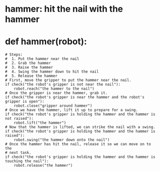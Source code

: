 # hammer: hit the nail with the hammer
# def hammer(robot):
    # Steps:
    #  1. Put the hammer near the nail
    #  2. Grab the hammer
    #  3. Raise the hammer
    #  4. Swing the hammer down to hit the nail
    #  5. Release the hammer
    # First, move the gripper to put the hammer near the nail.
    if check("the robot's gripper is not near the nail"):
        robot.reach("the hammer to the nail")
    # Once the gripper is near the hammer, grab it.
    if check("the robot's gripper is near the hammer and the robot's gripper is open"):
        robot.close("gripper around hammer")
    # Once we have the hammer, lift it up to prepare for a swing.
    if check("the robot's gripper is holding the hammer and the hammer is not raised"):
        robot.lift("the hammer")
    # Now that the hammer is lifted, we can strike the nail with a swing.
    if check("the robot's gripper is holding the hammer and the hammer is raised"):
        robot.swing("the hammer down onto the nail")
    # Once the hammer has hit the nail, release it so we can move on to the
    # next task.
    if check("the robot's gripper is holding the hammer and the hammer is touching the nail"):
        robot.release("the hammer")